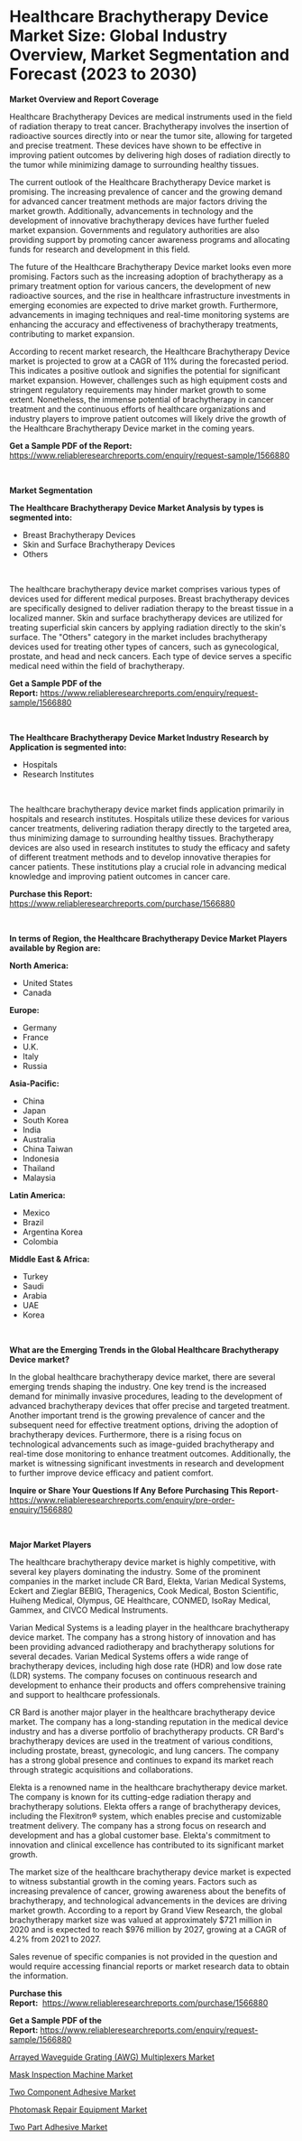 <p><h1>Healthcare Brachytherapy Device Market Size: Global Industry Overview, Market Segmentation and Forecast (2023 to 2030)</h1></p><p><strong>Market Overview and Report Coverage</strong></p>
<p><p>Healthcare Brachytherapy Devices are medical instruments used in the field of radiation therapy to treat cancer. Brachytherapy involves the insertion of radioactive sources directly into or near the tumor site, allowing for targeted and precise treatment. These devices have shown to be effective in improving patient outcomes by delivering high doses of radiation directly to the tumor while minimizing damage to surrounding healthy tissues.</p><p>The current outlook of the Healthcare Brachytherapy Device market is promising. The increasing prevalence of cancer and the growing demand for advanced cancer treatment methods are major factors driving the market growth. Additionally, advancements in technology and the development of innovative brachytherapy devices have further fueled market expansion. Governments and regulatory authorities are also providing support by promoting cancer awareness programs and allocating funds for research and development in this field.</p><p>The future of the Healthcare Brachytherapy Device market looks even more promising. Factors such as the increasing adoption of brachytherapy as a primary treatment option for various cancers, the development of new radioactive sources, and the rise in healthcare infrastructure investments in emerging economies are expected to drive market growth. Furthermore, advancements in imaging techniques and real-time monitoring systems are enhancing the accuracy and effectiveness of brachytherapy treatments, contributing to market expansion.</p><p>According to recent market research, the Healthcare Brachytherapy Device market is projected to grow at a CAGR of 11% during the forecasted period. This indicates a positive outlook and signifies the potential for significant market expansion. However, challenges such as high equipment costs and stringent regulatory requirements may hinder market growth to some extent. Nonetheless, the immense potential of brachytherapy in cancer treatment and the continuous efforts of healthcare organizations and industry players to improve patient outcomes will likely drive the growth of the Healthcare Brachytherapy Device market in the coming years.</p></p>
<p><strong>Get a Sample PDF of the Report:</strong> <a href="https://www.reliableresearchreports.com/enquiry/request-sample/1566880">https://www.reliableresearchreports.com/enquiry/request-sample/1566880</a></p>
<p>&nbsp;</p>
<p><strong>Market Segmentation</strong></p>
<p><strong>The Healthcare Brachytherapy Device Market Analysis by types is segmented into:</strong></p>
<p><ul><li>Breast Brachytherapy Devices</li><li>Skin and Surface Brachytherapy Devices</li><li>Others</li></ul></p>
<p>&nbsp;</p>
<p><p>The healthcare brachytherapy device market comprises various types of devices used for different medical purposes. Breast brachytherapy devices are specifically designed to deliver radiation therapy to the breast tissue in a localized manner. Skin and surface brachytherapy devices are utilized for treating superficial skin cancers by applying radiation directly to the skin's surface. The "Others" category in the market includes brachytherapy devices used for treating other types of cancers, such as gynecological, prostate, and head and neck cancers. Each type of device serves a specific medical need within the field of brachytherapy.</p></p>
<p><strong>Get a Sample PDF of the Report:</strong>&nbsp;<a href="https://www.reliableresearchreports.com/enquiry/request-sample/1566880">https://www.reliableresearchreports.com/enquiry/request-sample/1566880</a></p>
<p>&nbsp;</p>
<p><strong>The Healthcare Brachytherapy Device Market Industry Research by Application is segmented into:</strong></p>
<p><ul><li>Hospitals</li><li>Research Institutes</li></ul></p>
<p>&nbsp;</p>
<p><p>The healthcare brachytherapy device market finds application primarily in hospitals and research institutes. Hospitals utilize these devices for various cancer treatments, delivering radiation therapy directly to the targeted area, thus minimizing damage to surrounding healthy tissues. Brachytherapy devices are also used in research institutes to study the efficacy and safety of different treatment methods and to develop innovative therapies for cancer patients. These institutions play a crucial role in advancing medical knowledge and improving patient outcomes in cancer care.</p></p>
<p><strong>Purchase this Report:</strong>&nbsp; <a href="https://www.reliableresearchreports.com/purchase/1566880">https://www.reliableresearchreports.com/purchase/1566880</a></p>
<p>&nbsp;</p>
<p><strong>In terms of Region, the Healthcare Brachytherapy Device Market Players available by Region are:</strong></p>
<p>
    <p> <strong> North America: </strong>
        <ul>
            <li>United States</li>
            <li>Canada</li>
        </ul>
        </p> 
    <p> <strong> Europe: </strong>
        <ul>
            <li>Germany</li>
            <li>France</li>
            <li>U.K.</li>
            <li>Italy</li>
            <li>Russia</li>
        </ul>
        </p> 
    <p> <strong> Asia-Pacific: </strong>
        <ul>
            <li>China</li>
            <li>Japan</li>
            <li>South Korea</li>
            <li>India</li>
            <li>Australia</li>
            <li>China Taiwan</li>
            <li>Indonesia</li>
            <li>Thailand</li>
            <li>Malaysia</li>
        </ul>
        </p> 
    <p> <strong> Latin America: </strong>
        <ul>
            <li>Mexico</li>
            <li>Brazil</li>
            <li>Argentina Korea</li>
            <li>Colombia</li>
        </ul>
        </p> 
    <p> <strong> Middle East & Africa: </strong>
        <ul>
            <li>Turkey</li>
            <li>Saudi</li>
            <li>Arabia</li>
            <li>UAE</li>
            <li>Korea</li>
        </ul>
    </p>
    </p>
<p>&nbsp;</p>
<p><strong>What are the Emerging Trends in the Global Healthcare Brachytherapy Device market?</strong></p>
<p><p>In the global healthcare brachytherapy device market, there are several emerging trends shaping the industry. One key trend is the increased demand for minimally invasive procedures, leading to the development of advanced brachytherapy devices that offer precise and targeted treatment. Another important trend is the growing prevalence of cancer and the subsequent need for effective treatment options, driving the adoption of brachytherapy devices. Furthermore, there is a rising focus on technological advancements such as image-guided brachytherapy and real-time dose monitoring to enhance treatment outcomes. Additionally, the market is witnessing significant investments in research and development to further improve device efficacy and patient comfort.</p></p>
<p><strong>Inquire or Share Your Questions If Any Before Purchasing This Report</strong>- <a href="https://www.reliableresearchreports.com/enquiry/pre-order-enquiry/1566880">https://www.reliableresearchreports.com/enquiry/pre-order-enquiry/1566880</a></p>
<p>&nbsp;</p>
<p><strong>Major Market Players</strong></p>
<p><p>The healthcare brachytherapy device market is highly competitive, with several key players dominating the industry. Some of the prominent companies in the market include CR Bard, Elekta, Varian Medical Systems, Eckert and Zieglar BEBIG, Theragenics, Cook Medical, Boston Scientific, Huiheng Medical, Olympus, GE Healthcare, CONMED, IsoRay Medical, Gammex, and CIVCO Medical Instruments.</p><p>Varian Medical Systems is a leading player in the healthcare brachytherapy device market. The company has a strong history of innovation and has been providing advanced radiotherapy and brachytherapy solutions for several decades. Varian Medical Systems offers a wide range of brachytherapy devices, including high dose rate (HDR) and low dose rate (LDR) systems. The company focuses on continuous research and development to enhance their products and offers comprehensive training and support to healthcare professionals.</p><p>CR Bard is another major player in the healthcare brachytherapy device market. The company has a long-standing reputation in the medical device industry and has a diverse portfolio of brachytherapy products. CR Bard's brachytherapy devices are used in the treatment of various conditions, including prostate, breast, gynecologic, and lung cancers. The company has a strong global presence and continues to expand its market reach through strategic acquisitions and collaborations.</p><p>Elekta is a renowned name in the healthcare brachytherapy device market. The company is known for its cutting-edge radiation therapy and brachytherapy solutions. Elekta offers a range of brachytherapy devices, including the Flexitron® system, which enables precise and customizable treatment delivery. The company has a strong focus on research and development and has a global customer base. Elekta's commitment to innovation and clinical excellence has contributed to its significant market growth.</p><p>The market size of the healthcare brachytherapy device market is expected to witness substantial growth in the coming years. Factors such as increasing prevalence of cancer, growing awareness about the benefits of brachytherapy, and technological advancements in the devices are driving market growth. According to a report by Grand View Research, the global brachytherapy market size was valued at approximately $721 million in 2020 and is expected to reach $976 million by 2027, growing at a CAGR of 4.2% from 2021 to 2027.</p><p>Sales revenue of specific companies is not provided in the question and would require accessing financial reports or market research data to obtain the information.</p></p>
<p><strong>Purchase this Report:</strong>&nbsp;&nbsp;<a href="https://www.reliableresearchreports.com/purchase/1566880">https://www.reliableresearchreports.com/purchase/1566880</a></p>
<p></p>
<p><strong>Get a Sample PDF of the Report:</strong>&nbsp;<a href="https://www.reliableresearchreports.com/enquiry/request-sample/1566880">https://www.reliableresearchreports.com/enquiry/request-sample/1566880</a></p>
<p><p><a href="https://www.linkedin.com/pulse/arrayed-waveguide-grating-awg-multiplexers-market-size-share-i679e/">Arrayed Waveguide Grating (AWG) Multiplexers Market</a></p><p><a href="https://www.linkedin.com/pulse/mask-inspection-machine-market-size-share-amp-trends-wsn4e/">Mask Inspection Machine Market</a></p><p><a href="https://medium.com/@jamesromero59/two-component-adhesive-market-size-growth-forecast-2023-2030-2e2a86aa9bc3">Two Component Adhesive Market</a></p><p><a href="https://www.linkedin.com/pulse/photomask-repair-equipment-market-size-2023-2030-global-q9zre/">Photomask Repair Equipment Market</a></p><p><a href="https://medium.com/@dennisoliver07/two-part-adhesive-market-size-growth-forecast-2023-2030-eb5b09f0e94b">Two Part Adhesive Market</a></p></p>